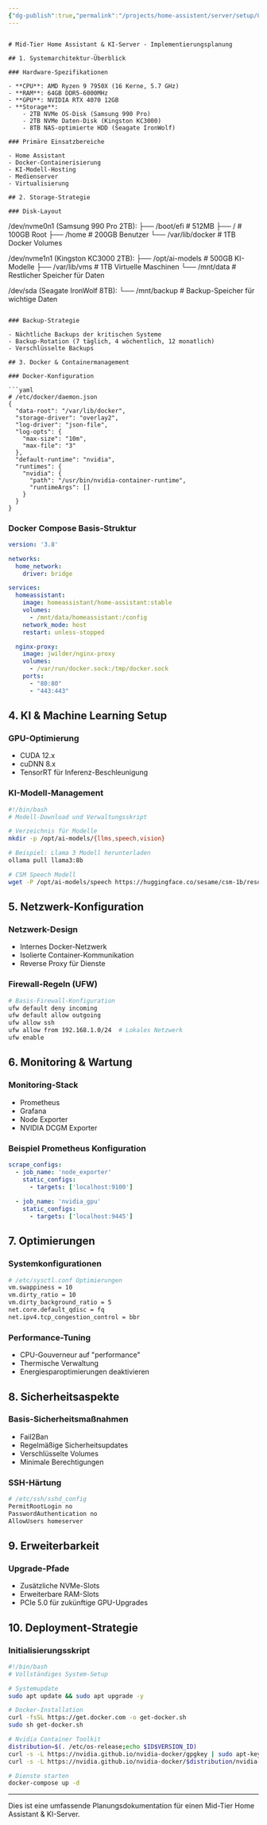 ```yaml
---
{"dg-publish":true,"permalink":"/projects/home-assistent/server/setup/01-base/"}
---
```



```

# Mid-Tier Home Assistant & KI-Server - Implementierungsplanung

## 1. Systemarchitektur-Überblick

### Hardware-Spezifikationen

- **CPU**: AMD Ryzen 9 7950X (16 Kerne, 5.7 GHz)
- **RAM**: 64GB DDR5-6000MHz
- **GPU**: NVIDIA RTX 4070 12GB
- **Storage**:
    - 2TB NVMe OS-Disk (Samsung 990 Pro)
    - 2TB NVMe Daten-Disk (Kingston KC3000)
    - 8TB NAS-optimierte HDD (Seagate IronWolf)

### Primäre Einsatzbereiche

- Home Assistant
- Docker-Containerisierung
- KI-Modell-Hosting
- Medienserver
- Virtualisierung

## 2. Storage-Strategie

### Disk-Layout

```
/dev/nvme0n1 (Samsung 990 Pro 2TB):
├── /boot/efi       # 512MB
├── /               # 100GB Root
├── /home           # 200GB Benutzer
└── /var/lib/docker # 1TB Docker Volumes

/dev/nvme1n1 (Kingston KC3000 2TB):
├── /opt/ai-models  # 500GB KI-Modelle
├── /var/lib/vms    # 1TB Virtuelle Maschinen
└── /mnt/data       # Restlicher Speicher für Daten

/dev/sda (Seagate IronWolf 8TB):
└── /mnt/backup     # Backup-Speicher für wichtige Daten
```

### Backup-Strategie

- Nächtliche Backups der kritischen Systeme
- Backup-Rotation (7 täglich, 4 wöchentlich, 12 monatlich)
- Verschlüsselte Backups

## 3. Docker & Containermanagement

### Docker-Konfiguration

```yaml
# /etc/docker/daemon.json
{
  "data-root": "/var/lib/docker",
  "storage-driver": "overlay2",
  "log-driver": "json-file",
  "log-opts": {
    "max-size": "10m",
    "max-file": "3"
  },
  "default-runtime": "nvidia",
  "runtimes": {
    "nvidia": {
      "path": "/usr/bin/nvidia-container-runtime",
      "runtimeArgs": []
    }
  }
}
```

### Docker Compose Basis-Struktur

```yaml
version: '3.8'

networks:
  home_network:
    driver: bridge

services:
  homeassistant:
    image: homeassistant/home-assistant:stable
    volumes:
      - /mnt/data/homeassistant:/config
    network_mode: host
    restart: unless-stopped

  nginx-proxy:
    image: jwilder/nginx-proxy
    volumes:
      - /var/run/docker.sock:/tmp/docker.sock
    ports:
      - "80:80"
      - "443:443"
```

## 4. KI & Machine Learning Setup

### GPU-Optimierung

- CUDA 12.x
- cuDNN 8.x
- TensorRT für Inferenz-Beschleunigung

### KI-Modell-Management

```bash
#!/bin/bash
# Modell-Download und Verwaltungsskript

# Verzeichnis für Modelle
mkdir -p /opt/ai-models/{llms,speech,vision}

# Beispiel: Llama 3 Modell herunterladen
ollama pull llama3:8b

# CSM Speech Modell
wget -P /opt/ai-models/speech https://huggingface.co/sesame/csm-1b/resolve/main/ckpt.pt
```

## 5. Netzwerk-Konfiguration

### Netzwerk-Design

- Internes Docker-Netzwerk
- Isolierte Container-Kommunikation
- Reverse Proxy für Dienste

### Firewall-Regeln (UFW)

```bash
# Basis-Firewall-Konfiguration
ufw default deny incoming
ufw default allow outgoing
ufw allow ssh
ufw allow from 192.168.1.0/24  # Lokales Netzwerk
ufw enable
```

## 6. Monitoring & Wartung

### Monitoring-Stack

- Prometheus
- Grafana
- Node Exporter
- NVIDIA DCGM Exporter

### Beispiel Prometheus Konfiguration

```yaml
scrape_configs:
  - job_name: 'node_exporter'
    static_configs:
      - targets: ['localhost:9100']
  
  - job_name: 'nvidia_gpu'
    static_configs:
      - targets: ['localhost:9445']
```

## 7. Optimierungen

### Systemkonfigurationen

```bash
# /etc/sysctl.conf Optimierungen
vm.swappiness = 10
vm.dirty_ratio = 10
vm.dirty_background_ratio = 5
net.core.default_qdisc = fq
net.ipv4.tcp_congestion_control = bbr
```

### Performance-Tuning

- CPU-Gouverneur auf "performance"
- Thermische Verwaltung
- Energiesparoptimierungen deaktivieren

## 8. Sicherheitsaspekte

### Basis-Sicherheitsmaßnahmen

- Fail2Ban
- Regelmäßige Sicherheitsupdates
- Verschlüsselte Volumes
- Minimale Berechtigungen

### SSH-Härtung

```bash
# /etc/ssh/sshd_config
PermitRootLogin no
PasswordAuthentication no
AllowUsers homeserver
```

## 9. Erweiterbarkeit

### Upgrade-Pfade

- Zusätzliche NVMe-Slots
- Erweiterbare RAM-Slots
- PCIe 5.0 für zukünftige GPU-Upgrades

## 10. Deployment-Strategie

### Initialisierungsskript

```bash
#!/bin/bash
# Vollständiges System-Setup

# Systemupdate
sudo apt update && sudo apt upgrade -y

# Docker-Installation
curl -fsSL https://get.docker.com -o get-docker.sh
sudo sh get-docker.sh

# Nvidia Container Toolkit
distribution=$(. /etc/os-release;echo $ID$VERSION_ID)
curl -s -L https://nvidia.github.io/nvidia-docker/gpgkey | sudo apt-key add -
curl -s -L https://nvidia.github.io/nvidia-docker/$distribution/nvidia-docker.list | sudo tee /etc/apt/sources.list.d/nvidia-docker.list

# Dienste starten
docker-compose up -d
```

---

Dies ist eine umfassende Planungsdokumentation für einen Mid-Tier Home Assistant & KI-Server.